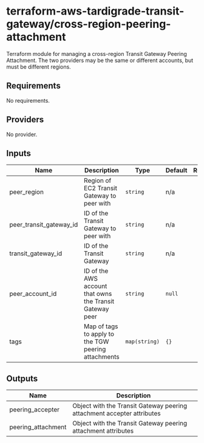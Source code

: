 # terraform-aws-tardigrade-transit-gateway/cross-region-peering-attachment

Terraform module for managing a cross-region Transit Gateway Peering Attachment. The two providers
may be the same or different accounts, but must be different regions.

<!-- BEGIN TFDOCS -->
## Requirements

No requirements.

## Providers

No provider.

## Inputs

| Name | Description | Type | Default | Required |
|------|-------------|------|---------|:--------:|
| peer\_region | Region of EC2 Transit Gateway to peer with | `string` | n/a | yes |
| peer\_transit\_gateway\_id | ID of the Transit Gateway to peer with | `string` | n/a | yes |
| transit\_gateway\_id | ID of the Transit Gateway | `string` | n/a | yes |
| peer\_account\_id | ID of the AWS account that owns the Transit Gateway peer | `string` | `null` | no |
| tags | Map of tags to apply to the TGW peering attachments | `map(string)` | `{}` | no |

## Outputs

| Name | Description |
|------|-------------|
| peering\_accepter | Object with the Transit Gateway peering attachment accepter attributes |
| peering\_attachment | Object with the Transit Gateway peering attachment attributes |

<!-- END TFDOCS -->
